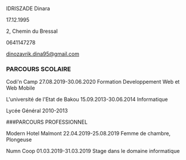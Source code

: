 
IDRISZADE Dinara

17.12.1995

2, Chemin du Bressal

0641147278

dinozavrik.dina95@gmail.com


### PARCOURS SCOLAIRE

Codi'n Camp   27.08.2019-30.06.2020   Formation Developpement Web et Web Mobile

L'université de l'Etat de Bakou   15.09.2013-30.06.2014  Informatique

Lycée Général   2010-2013 

    
###PARCOURS PROFESSIONNEL

Modern Hotel Malmont    22.04.2019-25.08.2019  Femme de chambre, Plongeuse

Numn Coop               01.03.2019-31.03.2019  Stage dans le domaine informatique
